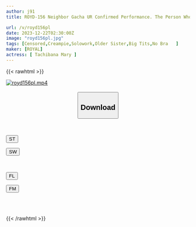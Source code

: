 ```yaml
---
author: j91
title: ROYD-156 Neighbor Gacha UR Confirmed Performance. The Person Who Moved Next Door Was A Big-breasted Older Sister With No Bra And Bulging Nipples. Mary Tachibana

url: /v/royd156pl
date: 2023-12-22T02:30:00Z
image: "royd156pl.jpg"
tags: [Censored,Creampie,Solowork,Older Sister,Big Tits,No Bra	 ]
maker: [ROYAL]
actress: [ Tachibana Mary ]
---
```



{{< rawhtml >}}

<div class="video" data-videoid="OaV8eAzrWJFZZ0g">
    <a href="javascript:;">
        <img src="/v/royd156pl/royd156pl.jpg" width="WIDTH" height="HEIGHT" alt="royd156pl.mp4" loading="lazy">
    </a>
</div>

<script type="text/javascript" src="https://j91.asia/asset/on-demand-st.js"></script>

<br>
  <link rel="stylesheet" href="https://j91.asia/asset/bs5.css">
  
  <center>
  <button class="btn btn-primary" type="button" data-bs-toggle="collapse" data-bs-target=".multi-collapse" aria-expanded="false" aria-controls="multiCollapseExample1 multiCollapseExample2"><h2>Download</h2></button></center>
</p>
<div class="row">
  <div class="col">
    <div class="collapse multi-collapse" id="multiCollapseExample1">
      <div class="card card-body">
	      	      <br>
<div class="buttons">  
<p><a href="https://streamtape.to/v/OaV8eAzrWJFZZ0g" target="_blank"><button class="btn-hover color-3"><i class="fa fa-download"></i> ST</button></a></p>
<p><a href="https://flaswish.com/vbedc4f9d75r" target="_blank"><button class="btn-hover color-2"><i class="fa fa-download"></i> SW</button></a></p></div>
    </div>
  </div>
</div>
  <div class="col">
    <div class="collapse multi-collapse" id="multiCollapseExample2">
      <div class="card card-body">
	      <br>
<div class="buttons">
<p><a href="https://filelions.site/f/jrg92qir0nrt" target="_blank"><button class="btn-hover color-9"><i class="fa fa-download"></i> FL</button></a></p>
<p><a href="https://filemoon.sx/d/2hma8vxuqinw" target="_blank"><button class="btn-hover color-8"><i class="fa fa-download"></i> FM</button></a></p></div>
<br><br>
      </div>
    </div>
  </div>
</div>

{{< /rawhtml >}}